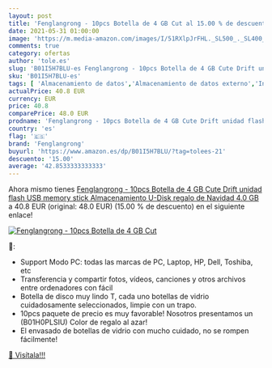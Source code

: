 ```yaml
---
layout: post
title: 'Fenglangrong - 10pcs Botella de 4 GB Cut al 15.00 % de descuento'
date: 2021-05-31 01:00:00
image: 'https://m.media-amazon.com/images/I/51RXlpJrFHL._SL500_._SL400_.jpg'
comments: true
category: ofertas
author: 'tole.es'
slug: 'B01I5H7BLU-es Fenglangrong - 10pcs Botella de 4 GB Cute Drift unidad...'
sku: 'B01I5H7BLU-es'
tags: [ 'Almacenamiento de datos','Almacenamiento de datos externo','Informática','Memorias USB','fenglangrong','navidad', ]
actualPrice: 40.8 EUR
currency: EUR
price: 40.8
comparePrice: 48.0 EUR
prodname: 'Fenglangrong - 10pcs Botella de 4 GB Cute Drift unidad flash USB memory stick Almacenamiento U-Disk regalo de Navidad  4.0 GB '
country: 'es'
flag: '🇪🇸'
brand: 'Fenglangrong'
buyurl: 'https://www.amazon.es/dp/B01I5H7BLU/?tag=tolees-21'
descuento: '15.00'
average: '42.8533333333333'
---
```


Ahora mismo tienes [Fenglangrong - 10pcs Botella de 4 GB Cute Drift unidad flash USB memory stick Almacenamiento U-Disk regalo de Navidad  4.0 GB ](https://www.amazon.es/dp/B01I5H7BLU/?tag=tolees-21) a 40.8 EUR (original: 48.0 EUR) (15.00 %  de descuento) en el siguiente enlace!

[![Fenglangrong - 10pcs Botella de 4 GB Cut](https://m.media-amazon.com/images/I/51RXlpJrFHL._SL500_._SL400_.jpg)](https://www.amazon.es/dp/B01I5H7BLU/?tag=tolees-21)

🔎:

- Support Modo PC: todas las marcas de PC, Laptop, HP, Dell, Toshiba, etc
- Transferencia y compartir fotos, vídeos, canciones y otros archivos entre ordenadores con fácil
- Botella de disco muy lindo T, cada uno botellas de vidrio cuidadosamente seleccionados, limpie con un trapo.
- 10pcs paquete de precio es muy favorable! Nosotros presentamos un (B01H0PLSIU) Color de regalo al azar!
- El envasado de botellas de vidrio con mucho cuidado, no se rompen fácilmente!

[🛒 Visítala!!!](https://www.amazon.es/dp/B01I5H7BLU/?tag=tolees-21)
